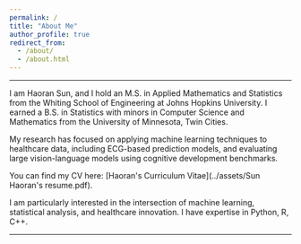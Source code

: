 ```yaml
---
permalink: /
title: "About Me"
author_profile: true
redirect_from: 
  - /about/
  - /about.html
---
```



---

I am Haoran Sun, and I hold an M.S. in Applied Mathematics and Statistics from the Whiting School of Engineering at Johns Hopkins University. I earned a B.S. in Statistics with minors in Computer Science and Mathematics from the University of Minnesota, Twin Cities.

My research has focused on applying machine learning techniques to healthcare data, including ECG-based prediction models, and evaluating large vision-language models using cognitive development benchmarks.

You can find my CV here: [Haoran's Curriculum Vitae](../assets/Sun Haoran's resume.pdf).

I am particularly interested in the intersection of machine learning, statistical analysis, and healthcare innovation. I have expertise in Python, R, C++.

---


